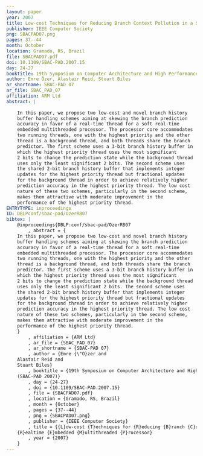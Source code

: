 ```yaml
---
layout: paper
year: 2007
title: Low-cost Techniques for Reducing Branch Context Pollution in a Soft Realtime Embedded Multithreaded Processor
publisher: IEEE Computer Society
png: SBACPAD07.png
pages: 37--44
month: October
location: Gramado, RS, Brazil
file: SBACPAD07.pdf
doi: 10.1109/SBAC-PAD.2007.15
day: 24-27
booktitle: 19th Symposium on Computer Architecture and High Performance Computing (SBAC-PAD 2007)
author: Emre Özer, Alastair Reid, Stuart Biles
ar_shortname: SBAC-PAD 07
ar_file: SBAC_PAD_07
affiliation: ARM Ltd
abstract: |
    
    In this paper, we propose two low-cost and novel branch history
    buffer handling schemes aiming at skewing the branch prediction
    accuracy in favor of a real-time thread for a soft real-time
    embedded multithreaded processor. The processor core accommodates
    two running threads, one with the highest priority and the other
    thread is a background thread, and both threads share the branch
    predictor. The first scheme uses a 3-bit branch history buffer in
    which the highest priority thread uses the most significant
    2 bits to change the prediction state while the background thread
    uses only the least significant 2 bits. The second scheme uses
    the shared 2-bit branch history buffer that implements integer
    updates for the highest priority thread but fractional updates
    for the background thread in order to achieve relatively higher
    prediction accuracy in the highest priority thread. The low cost
    nature of these two schemes, particularly in the second scheme,
    makes them attractive with moderate improvement in the
    performance of the highest priority thread.
ENTRYTYPE: inproceedings
ID: DBLPconf/sbac-pad/OzerRB07
bibtex: |
    @inproceedings{DBLP:conf/sbac-pad/OzerRB07
        , abstract = {
    In this paper, we propose two low-cost and novel branch history
    buffer handling schemes aiming at skewing the branch prediction
    accuracy in favor of a real-time thread for a soft real-time
    embedded multithreaded processor. The processor core accommodates
    two running threads, one with the highest priority and the other
    thread is a background thread, and both threads share the branch
    predictor. The first scheme uses a 3-bit branch history buffer in
    which the highest priority thread uses the most significant
    2 bits to change the prediction state while the background thread
    uses only the least significant 2 bits. The second scheme uses
    the shared 2-bit branch history buffer that implements integer
    updates for the highest priority thread but fractional updates
    for the background thread in order to achieve relatively higher
    prediction accuracy in the highest priority thread. The low cost
    nature of these two schemes, particularly in the second scheme,
    makes them attractive with moderate improvement in the
    performance of the highest priority thread.
    }
        , affiliation = {ARM Ltd}
        , ar_file = {SBAC_PAD_07}
        , ar_shortname = {SBAC-PAD 07}
        , author = {Emre {\"O}zer and
    Alastair Reid and
    Stuart Biles}
        , booktitle = {19th Symposium on Computer Architecture and High Performance Computing
    (SBAC-PAD 2007)}
        , day = {24-27}
        , doi = {10.1109/SBAC-PAD.2007.15}
        , file = {SBACPAD07.pdf}
        , location = {Gramado, RS, Brazil}
        , month = {October}
        , pages = {37--44}
        , png = {SBACPAD07.png}
        , publisher = {IEEE Computer Society}
        , title = {{L}ow-cost {T}echniques for {R}educing {B}ranch {C}ontext {P}ollution in a {S}oft
    {R}ealtime {E}mbedded {M}ultithreaded {P}rocessor}
        , year = {2007}
    }
---
```

